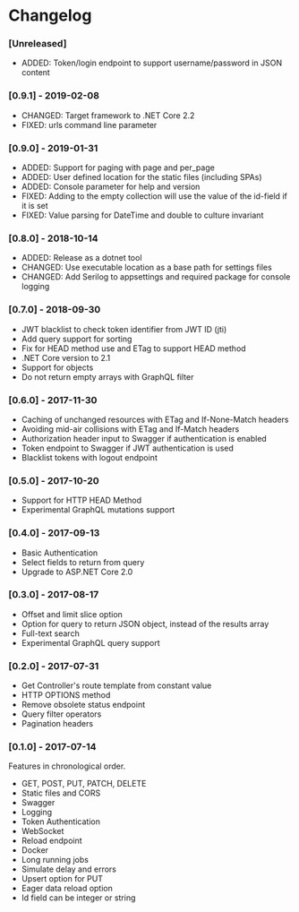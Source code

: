 # Changelog

### [Unreleased]
* ADDED: Token/login endpoint to support username/password in JSON content

### [0.9.1] - 2019-02-08
* CHANGED: Target framework to .NET Core 2.2
* FIXED: urls command line parameter

### [0.9.0] - 2019-01-31
* ADDED: Support for paging with page and per_page
* ADDED: User defined location for the static files (including SPAs)
* ADDED: Console parameter for help and version
* FIXED: Adding to the empty collection will use the value of the id-field if it is set
* FIXED: Value parsing for DateTime and double to culture invariant
 
### [0.8.0] - 2018-10-14
* ADDED: Release as a dotnet tool
* CHANGED: Use executable location as a base path for settings files
* CHANGED: Add Serilog to appsettings and required package for console logging

### [0.7.0] - 2018-09-30
* JWT blacklist to check token identifier from JWT ID (jti)
* Add query support for sorting
* Fix for HEAD method use and ETag to support HEAD method
* .NET Core version to 2.1
* Support for objects
* Do not return empty arrays with GraphQL filter

### [0.6.0] - 2017-11-30
* Caching of unchanged resources with ETag and If-None-Match headers
* Avoiding mid-air collisions with ETag and If-Match headers
* Authorization header input to Swagger if authentication is enabled
* Token endpoint to Swagger if JWT authentication is used
* Blacklist tokens with logout endpoint

### [0.5.0] - 2017-10-20
* Support for HTTP HEAD Method
* Experimental GraphQL mutations support
 
### [0.4.0] - 2017-09-13
* Basic Authentication
* Select fields to return from query
* Upgrade to ASP.NET Core 2.0

### [0.3.0] - 2017-08-17
* Offset and limit slice option
* Option for query to return JSON object, instead of the results array
* Full-text search
* Experimental GraphQL query support

### [0.2.0] - 2017-07-31
* Get Controller's route template from constant value
* HTTP OPTIONS method
* Remove obsolete status endpoint
* Query filter operators
* Pagination headers

### [0.1.0] - 2017-07-14
Features in chronological order.
* GET, POST, PUT, PATCH, DELETE
* Static files and CORS
* Swagger
* Logging
* Token Authentication
* WebSocket
* Reload endpoint
* Docker
* Long running jobs
* Simulate delay and errors
* Upsert option for PUT
* Eager data reload option
* Id field can be integer or string
